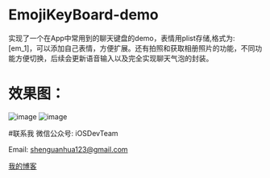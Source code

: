 # EmojiKeyBoard-demo
  实现了一个在App中常用到的聊天键盘的demo，表情用plist存储,格式为:[em_1]，可以添加自己表情，方便扩展。还有拍照和获取相册照片的功能，不同功能方便切换，后续会更新语音输入以及完全实现聊天气泡的封装。
  
# 效果图：
 ![image](https://github.com/shenAlexy/EmojiKeyBoard-demo/blob/master/EmojiKeyBoard-demo/EmojiKeyBoard-demo/bgImage.jpg) ![image](https://github.com/shenAlexy/EmojiKeyBoard-demo/blob/master/EmojiKeyBoard-demo/EmojiKeyBoard-demo/演示效果图.gif)

#联系我
   微信公众号:  iOSDevTeam
   
   Email: shenguanhua123@gmail.com
   
   [我的博客](http://blog.csdn.net/shenguanhua) 


